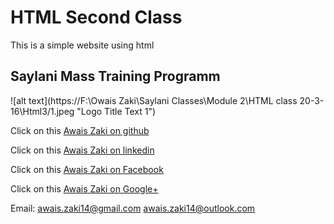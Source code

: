 # HTML Second Class 

This is a simple website using html 

## Saylani Mass Training Programm

![alt text](https://F:\Owais Zaki\Saylani Classes\Module 2\HTML class 20-3-16\Html3/1.jpeg "Logo Title Text 1")

Click on this [Awais Zaki on github](https://github.com/AwaisZaki) 

Click on this [Awais Zaki on linkedin](https://www.linkedin.com/in/awais-zaki-5104b755?trk=nav_responsive_tab_profile_pic)

Click on this [Awais Zaki on Facebook](https://www.facebook.com/owais.zaki)

Click on this [Awais Zaki on Google+](https://plus.google.com/u/0/100388485894883304247)

Email: awais.zaki14@gmail.com
       awais.zaki14@outlook.com


